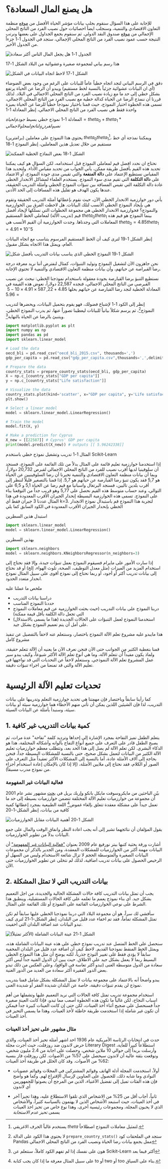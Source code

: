 # هل يصنع المال السعادة؟

للإجابة على هذا السؤال سنقوم بجلب بيانات مؤشر الحياة الأفضل من [موقع](https://stats.oecd.org/index.aspx?DataSetCode=BLI) منظمة التعاون الاقتصادي والتنمية، وسنجلب ايضاً احصائيات حول نصيب الفرد من الناتج المحلي الإجمالي من [موقع](https://www.imf.org/en/Publications/SPROLLS/world-economic-outlook-databases) صندوق النقد الدولي. ثم سنقوم بجمع الجداول على بعضها ونرتب النتيجة حسب عمود نصيب الفرد من الناتج المحلي الإجمالي، ستجد في الجدول 1-1 جزءاً من الجدول الأخير.

![الجدول 1-1 هل يجعل المال الناس أكثر سعادة](assets/table-1-1.jpg)

هذا رسم بياني لمجموعة صغيرة وعشوائية من البلاد الشكل 1-17

![الشكل 1-17 لاحظ اتجاه البيانات في الشكل](assets/figure-1-17.jpg)

دقق في الرسم البياني لتجد اتجاه خطياً عاماً للبيانات على الرغم من وجود بعض الضوضاء (أي ان البيانات عشوائية جزئياً بالنسبة لخط مستقيم) ويبدو أن الرضا عن الحياة يرتفع بشكل خطي إلى حد ما مع زيادة نصيب الفرد من الناتج المحلي الاجمالي في البلاد. لذلك قررنا أن ننمذج الرضا عن الحياة كدالة خطية مع نصيب الفرد من الناتج المحلي الاجمالي، تسمى هذه الخطوة اختيار النموذج، حيث قمنا باختيار نموذجاً خطياً للرضا عن الحياة بميزة واحدة فقط هي نصيب الفرد من الناتج المحلي الاجمالي، إنظر المعادلة 1-1

المعادلة 1-1 نموذج خطي بسيط
$جودة_الحياة = theta_0 + theta_1 * نصيب_الفرد_من_الناتج_المحلي_الاجمالي$

يحتوي هذا النموذج على معاملين (برامترين) $theta_0 theta_1$[^1]، ويمكننا نمذجة أي خط مستقيم من خلال تعديل هذين المعاملين، إنظر النموذج 1-18

![الشكل 1-18 بعض النماذج الخطية الممكنة](assets/figure-1-18.jpg)

نحتاج ان نحدد افضل قيم لمعاملي النموذج قبل استخدامه، لكن السؤال هو كيف يمكننا تحديد هذه القيم بأفضل طريقة ممكن، يأتي الجواب من تحديد مقياس الأداء. ولتحديد هذا المقياس نستطيع الإعتماد على **دالة المنفعة** والتي تقيس مدى جودة النموذج، أو الاعتماد على **دالة التكلفة** التي تقيم مدى سوء النموذج. يستخدم العلماء لمشاكل الانحدار الخطي عادة دالة التكلفة التي تقيس المسافة بين تنبؤات النموذج الخطي وأمثلة التدريب الحقيقة، عندها يكون الهدف هو تقليل هذه المسافات إلى الحد الأدنى.

يأتي دور خوارزمية الانحدار الخطي الآن، حيث نقوم بإعطائها أمثلة التدريب الحقيقة وتقوم هي بإيجاد النموذج الخطي الأنسب لتلك البيانات. هل لاحظت الفرق بين الخوارزمية والنموذج؟ فخوارزمية الانحدار الخطي هي مجموعة الخطوات التي نسلكها لإيجاد أفضل قيم (تدريب الآلة) لمعاملي الخط المستقيم $theta_0 theta_1$ بينما النموذج هو قيم هذه المعاملات التي وجدناها. وجدت الخوارزمية أن القيم الأنسب هي $theta_0=4.85 theta_1=4.91*10^-5$

إنظر الشكل 1-19 لترى كيف أن الخط المستقيم المرسوم يتناسب مع اتجاه البيانات العام، ويمثل هذا الاتجاه بشكل مقبول.

![الشكل 1-19 النموذج الخطي الذي يناسب بيانات التدريب بأفضل شكل](assets/figure-1-19.jpg)

  نحن جاهزون الآن لتشغيل النموذج وتوليد التنبؤات، كمثال لنفترض أننا نريد معرفة درجة رضا القبراصة عن حياتهم، وأن بيانات منظمة التعاون الاقتصادي والتنمية لا تحتوي الإجابة.

نستطيع التنبؤ برضا القبارصة بجودة معقولة باستخدام نموذجنا الخطي: نبحث عن نصيب القبرصي من الناتج المحلي الاجمالي، فنجده 22,587 دولاراً، نعوض هذه القيمة في المعادلة الخطية لنجد رضا القبارصة عن حياتهم بحلها $4.85 + 22,587 × 4.91 × 10-5 = 5.96$

إنظر إلى الكود 1-1 لإشباع فضولك، فهو يقوم بتحميل البيانات، ويحضرها لتدريب النموذج[^2]، ثم يرسم شكلاً بيانياً للبيانات ليعطينا تصوراً عنها، ثم يدرب النموذج الخطي، ويتنبئ بالرضا عن الحياة بالنهاية[^3].

```python
import matplotlib.pyplot as plt
import numpy as np
import pandas as pd
import sklearn.linear_model

# Load the data
oecd_bli = pd.read_csv("oecd_bli_2015.csv", thousands=',')
gdp_per_capita = pd.read_csv("gdp_per_capita.csv",thousands=',',delimiter='\t', encoding='latin1', na_values="n/a")

# Prepare the data
country_stats = prepare_country_stats(oecd_bli, gdp_per_capita)
X = np.c_[country_stats["GDP per capita"]]
y = np.c_[country_stats["Life satisfaction"]]

# Visualize the data
country_stats.plot(kind='scatter', x="GDP per capita", y='Life satisfaction')
plt.show()

# Select a linear model
model = sklearn.linear_model.LinearRegression()

# Train the model
model.fit(X, y)

# Make a prediction for Cyprus
X_new = [[22587]] # Cyprus' GDP per capita
print(model.predict(X_new)) # outputs [[ 5.96242338]]
```
المثال 1-1 تدريب وتشغيل نموذج خطي باستخدم Scikit-Learn

إذا استخدمنا خوارزمية تعليم قائمة على المثال بدلاً من تلك القائمة على النموذج، فسنجد أن سلوفينيا لديها أقرب نصيب للفرد من الناتج المحلي الاجمالي لقبرص 20,732 دولاراً، وبما أن بيانات منظمة التعاون الاقتصادي والتنمية تخبرنا أن رضا السلوفينيين عن الحياة هو 5,7 فقد يكون تنبؤ رضا القبارصة عن حياتهم هو 5,7. إذا قمنا بالتصغير قليلاً لننظر إلى أقرب بلدين تاليين، فسنجد البرتغال واسبانيا مع قيم رضا عن الحياة 5,1 و 6,5 على التوالي، وعند حساب متوسط هذه القيم نحصل على 5,77 وهو قريب جداً من التوقعنا بناء على النموذج. تسمى هذه الخوارزمية البسيطة إنحدار الجيران الأقرب المعدودة في هذا المثال عددنا 3 جيران فقط أي k=3. لتجربة هذا النموذج قم باستبدال نموذج الانحدار الخطي بإنحدار الجيران الأقرب المعدودة في الكود السابق كما يلي

استبدل هذين السطرين
```python
import sklearn.linear_model
model = sklearn.linear_model.LinearRegression()
```
بهذين السطرين
```python
import sklearn.neighbors
model = sklearn.neighbors.KNeighborsRegressor(n_neighbors=3)
```
إذا سارت الأمور على مايرام فسيقوم النموذج بعمل تنبؤات جيدة، وإلا فقد نحتاج إلى استخدام المزيد من الميزات (مثل معدل التوظيف، الصحة، تلوث الهواء، إلخ) أو قد نحتاج إلى بيانات تدريب أكثر أو أجود، أو ربما نحتاج إلى نموذج أقوى على سبيل المثال نموذج انحدار متعدد الحدود.

ملخص ما عملنا عليه
* دراسنا بيانات التدريب
* حددنا النموذج المناسب
* دربنا النموذج على بيانات التدريب (حيث بحثت الخوارزمية عن قيم معاملات النموذج التي تجعل دالة الكلفة بأقل قيمة ممكنة)
* استخدمنا النموذج لعمل التنبؤات على الحالات الجديدة (هذا ما يسمى بالاستدلال) على أمل أن يتم تعميم النموذج بشكل جيد.

هذا مايبدو عليه مشروع تعلم الآلة النموذج باختصار، وسنتعلم عنه لاحقاً بالتفصيل عن تنفيذ مشروع كامل

قمنا بتغطية الكثير من الجوانب حتى الآن فنحن نعرف الآن ما يعنيه أن الآلة تتعلم حقيقة، ولماذ يكون مفيداً أن تتعلم الآلة، وما هي أنوع تعلم الآلة الأكثر شيوعاً، وكيف يبدو سير عمل المشروع تعلم الآلة النموذجي.
وسنتعلم لاحقاً عن التحديات التي قد نواجهها في تعليم الآلة والتي قد تمنعنا من اجراء تنبؤات دقيقة.


# تحديات تعليم الآلة الرئيسية
كما رأينا سابقاً وباختصار فإن مهمتنا هي تحديد خوارزمية التعلم وتدريبها على بيانات التدريب، لذا فإن الشيئين اللذين يمكن أن تأتي منهم الأخطاء هما خوارزمية سيئة أو بيانات سيئة، وسنبدأ بأمثلة عن البيانات السيئة.

## 1. كمية بيانات التدريب غير كافية
يتعلم الطفل تميز التفاحة بمجرد الإشارة إلى إحداها وترديد كلمة "تفاحة" عدة مرات، ثم يصبح الطفل قادر على التعرف على جميع أنواع التفاح بألوانه وأشكاله المختلفة، هذا هو الذكاء البشري. لكن تعلم الآلة لم يصل إلى هذا الحد بعد، وتتطلب معظم خوارزميات تعليم الآلة الكثير من البيانات لتعمل بشكل صحيح، حتى بالنسبة للمشكلات البسيطة جداً، فنحن بحاجة إلى آلاف الأمثلة عادة، أما بالنسبة إلى المشكلات الأكثر تعقيداً مثل التعرف على الصور أو الكلام، فقد نحتاج إلى ملايين الأمثلة، (إلا إذا كان بالإمكان إعادة استخدام أجزاء من نموذج مدرب مسبقاً).

### فعالية البيانات غير المفهومة
بيّن الباحثين من مايكروسوفت مايكل بانكو وإريك بريل في [بحث](https://dl.acm.org/doi/10.3115/1073012.1073017) مشهور نشر عام 2001 أن مجموعة من خوارزميات تعليم الآلة المختلفة تتضمن خوارزميات بسيطة إلى حد ما تعمل جيداً على مشكلة معقدة تتعلق بإلغاء غموض[^4] اللغة الطبيعية بمجرد إعطائها كمية كافية من بيانات، إنظر الشكل-1-20

![الشكل 1-20 أهمية البيانات مقابل الخوارزميات[^5]](assets/figure-1-20.jpg)

يقول المؤلفان أن نتائجهما تشير إلى أنه يجب اعادة النظر وانفاق الوقت والمال على جمع البيانات بدلاً من تطوير الخوارزميات.

أشارت ورقة بحثية كتبها بيتر نورفيغ عام 2009 بعنوان ["فعالية البيانات غير المفهومة"](https://static.googleusercontent.com/media/research.google.com/en//pubs/archive/35179.pdf) أن البيانات مهمة أكثر من الخوارزميات للمشكلات المعقدة، ومن الجدير بالذكر أن مجموعات البيانات الصغيرة والمتوسطة الحجم لا تزال شائعة الاستخدام وليس من السهل أو الرخيص الحصول على بيانات تدريب اضافية، لذلك لم نتخلى عن تطوير الخوارزميات حتى الآن.

## 2. بيانات التدريب التي لا تمثل المشكلة
يجب أن تمثل بيانات التدريب كافة حالات المشكلة الحالية والجديدة، من اجل التعميم بشكل جيد. أي بناء نموذج يعمم ما تعلمه على كافة الحالات المستقبلية، وينطبق هذا الشرط على نوعي الخوارزميات القائمة على النموذج أو تلك القائمة على المثال.

سأفشي لك سراً، هو أن مجموعة البلاد التي دربنا نموذجنا الخطي عليها سابقاً لم تكن تمثل المشكلة تماماً، فقد تم اخفاء عدد قليل من البلدان، إنظر الشكل-1-21 لترى كيف تبدو البيانات عند اضافة البلدان التي اخفيت.

![الشكل 1-21 عينة البيانات الشاملة (الأكثر تمثيلاً)](assets/figure-1-21.jpg)

سنحصل على الخط المتصل عند تدريب نموذج خطي على هذه عينة البيانات الشاملة هذه، ويمثل الخط المنقط نموذجنا القديم. لاحظ كيف أن اضافة عدد قليل من البلدان المخفية سابقاً لا يؤدي فقط غلى تغيير النوذج جذرياً، لكنه يوضح أن مثل هذا النموذج الخطي البسيط ربما لا يعمل بشكل جيد على الاطلاق. حيث يبين أن الدول الغنية جداً ليس أكثر سعادة من الدول متوسطة الغنى (تبدو أكثر تعاسة في الواقع)، وعلى العكس من ذلك تبدو بعض الدور الفقيرة أكثر سعادة من العديد من الدور الغنية.

يبدو واضحاً أنه بالاعتماد على مجموعة بيانات لا تمثل المشكلة بشكل شامل قمنا بتدريب نموذج لن يقدم تنبؤات دقيقة، خاصة عن البلدان شديدة الفقر أو شديدة الغنى.

استخدام مجموعة تدريب تمثل كافة الحالات التي نريد التعميم عليها وتشملها من أهم اسباب النجاح، لكن غالباً ما تكون هذه الخطوة أصعب مما تبدو، فإذا كانت العينة صغيرة جداً فسنحصل على ضجيج أثناء أخذ العينات، لكن حتى إن كانت العينات كبيرة جداً فيمكن أن تكون غير شاملة إذا استخدمت طريقة خاطئة لأخذ العينات، وهذا ما يسمى التحيز في أخذ العينات.

### مثال مشهور على تحيز أخذ العينات
حدث في انتخابات الرئاسة الأمريكية عام 1936 احد اشهر أمثلة تحيز أخذ العينات، والذي حرض لاندون ضد روزفلت، حيث أجرت مجلة Literary Digest استطلاعاً كبيراً للغاية، وأرسلت بريداً إلى حوالي 10 ملاين شخص، وحصلت على اجابة من 2.4 مليون شخص، وتوقعت بثقة عالية أن لاندون سيحصل على 57% من الأصوات. لكن روزفلت فاز بنسبة 62% من الأصوات. وقد كان الخلل في طريقة أخذ العينات:

* أولاً، استخدمت المجلة أدلة الهاتف وقوائم المشتركين في المجلات وقوائم عضويات النوادي وما شابه ذلك، للحصول على العناوين لإرسال الإقتراع لهم. وكما هو واضح فإن هذه الفئات تميل إلى تفضيل الأغنياء، الذين من المرجح أن يصوتوا للجمهوريين أي لاندون

* ثانياً، أجاب أقل من 25% من الاشخاص الذي تلقوا الاستطلاع عليه، وهذا تحيزاً آخر في أخذ العينات، حيث استبعد الأشخاص الذين لا يهتمون بالسياسة كثيراً، والأشخاص الذي لا يحبون المجلة، ومجموعات رئيسية أخرى، وهذا نوع خاص من تحيز اخذ العينات يسمى *تحيز عدم الاستجابة*



[^1]: يستخدم غالباً الحرف الاغريقي $theta$ لتمثيل معاملات النموذج اصطلاحاً.
[^2]: لا يحتوي هذا الكود على الدالة `prepare_country_stats()` ستجد في الملحقات كود Pandas ممل يجمع بيانات رضا الحياة ونصيب الفرد من الناتج المحلي الاجمالي
[^3]: هون على نفسك إذا لم تفهم الكود كاملاً، سنتعلم عن Scikit-Learn أكثر فيما بعد
[^4]: على سبيل المثال معرفة ما إذا كان يجب كتابة to أو two أو too بناء على السياق.
[^5]: نسخت الشكل بإذن من بانكو وبريل 2001، منحنيات التعلم لمجموعة لتوضيح الإرتباك